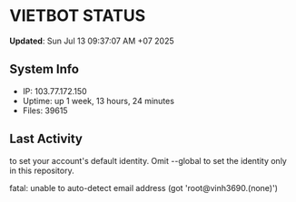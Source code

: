 # VIETBOT STATUS
**Updated**: Sun Jul 13 09:37:07 AM +07 2025

## System Info
- IP: 103.77.172.150
- Uptime: up 1 week, 13 hours, 24 minutes
- Files: 39615

## Last Activity

to set your account's default identity.
Omit --global to set the identity only in this repository.

fatal: unable to auto-detect email address (got 'root@vinh3690.(none)')
